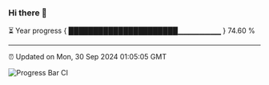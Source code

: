 ### Hi there 👋

⏳ Year progress { ██████████████████████▁▁▁▁▁▁▁▁ } 74.60 %

---

⏰ Updated on Mon, 30 Sep 2024 01:05:05 GMT

![Progress Bar CI](https://github.com/liununu/liununu/workflows/Progress%20Bar%20CI/badge.svg)
